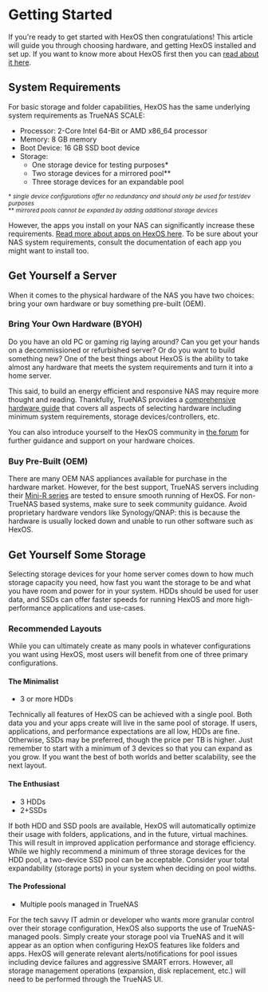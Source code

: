 # Getting Started

If you're ready to get started with HexOS then congratulations! This article will guide you through choosing hardware, and getting HexOS installed and set up. If you want to know more about HexOS first then you can [read about it here](/about-hexos/).

## System Requirements

For basic storage and folder capabilities, HexOS has the same underlying system requirements as TrueNAS SCALE:

- Processor:    2-Core Intel 64-Bit or AMD x86_64 processor
- Memory:      8 GB memory
- Boot Device:      16 GB SSD boot device
- Storage:  
  - One storage device for testing purposes*
  - Two storage devices for a mirrored pool**
  - Three storage devices for an expandable pool

<small>\* *single device configurations offer no redundancy and should only be used for test/dev purposes*  
** *mirrored pools cannot be expanded by adding additional storage devices*</small>

However, the apps you install on your NAS can significantly increase these requirements. [Read more about apps on HexOS here](/features/apps/). To be sure about your NAS system requirements, consult the documentation of each app you might want to install too.

## Get Yourself a Server

When it comes to the physical hardware of the NAS you have two choices: bring your own hardware or buy something pre-built (OEM).

### Bring Your Own Hardware (BYOH)

Do you have an old PC or gaming rig laying around? Can you get your hands on a decommissioned or refurbished server? Or do you want to build something new? One of the best things about HexOS is the ability to take almost any hardware that meets the system requirements and turn it into a home server.  

This said, to build an energy efficient and responsive NAS may require more thought and reading. Thankfully, TrueNAS provides a [comprehensive hardware guide](https://www.truenas.com/docs/scale/gettingstarted/scalehardwareguide/) that covers all aspects of selecting hardware including minimum system requirements, storage devices/controllers, etc.  

You can also introduce yourself to the HexOS community in [the forum](https://hub.hexos.com/) for further guidance and support on your hardware choices.

### Buy Pre-Built (OEM)

There are many OEM NAS appliances available for purchase in the hardware market.  However, for the best support, TrueNAS servers including their [Mini-R series](https://www.truenas.com/truenas-mini/) are tested to ensure smooth running of HexOS.  For non-TrueNAS based systems, make sure to seek community guidance. Avoid proprietary hardware vendors like Synology/QNAP: this is because the hardware is usually locked down and unable to run other software such as HexOS.

## Get Yourself Some Storage

Selecting storage devices for your home server comes down to how much storage capacity you need, how fast you want the storage to be and  what you have room and power for in your system. HDDs should be used for user data, and SSDs can offer faster speeds for running HexOS and more high-performance applications and use-cases.  

### Recommended Layouts

While you can ultimately create as many pools in whatever configurations you want using HexOS, most users will benefit from one of three primary configurations.

#### The Minimalist

- 3 or more HDDs

Technically all features of HexOS can be achieved with a single pool.  Both data you and your apps create will live in the same pool of storage. If users, applications, and performance expectations are all low, HDDs are fine. Otherwise, SSDs may be preferred, though the price per TB is higher. Just remember to start with a minimum of 3 devices so that you can expand as you grow.   If you want the best of both worlds and better scalability, see the next layout.

#### The Enthusiast

- 3 HDDs
- 2+SSDs

If both HDD and SSD pools are available, HexOS will automatically optimize their usage with folders, applications, and in the future, virtual machines.  This will result in improved application performance and storage efficiency.  While we highly recommend a minimum of three storage devices for the HDD pool, a two-device SSD pool can be acceptable.  Consider your total expandability (storage ports) in your system when deciding on pool widths.

#### The Professional

- Multiple pools managed in TrueNAS

For the tech savvy IT admin or developer who wants more granular control over their storage configuration, HexOS also supports the use of TrueNAS-managed pools.  Simply create your storage pool via TrueNAS and it will appear as an option when configuring HexOS features like folders and apps.  HexOS will generate relevant alerts/notifications for pool issues including device failures and aggressive SMART errors.  However, all storage management operations (expansion, disk replacement, etc.) will need to be performed through the TrueNAS UI.

